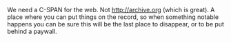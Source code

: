 We need a C-SPAN for the web. Not http://archive.org (which is great). A place where you can put things on the record, so when something notable happens you can be sure this will be the last place to disappear, or to be put behind a paywall.
